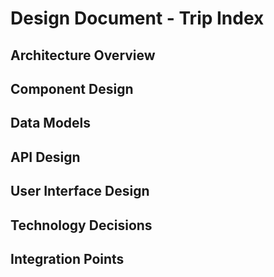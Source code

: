 # Design Document - Trip Index

## Architecture Overview

## Component Design

## Data Models

## API Design

## User Interface Design

## Technology Decisions

## Integration Points
